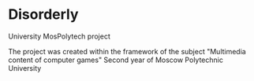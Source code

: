 # Disorderly
University MosPolytech project

The project was created within the framework of the subject "Multimedia content of computer games"
Second year of Moscow Polytechnic University
